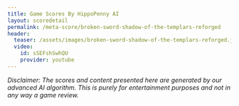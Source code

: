 ```yaml
---
title: Game Scores By HippoPenny AI
layout: scoredetail
permalink: /meta-score/broken-sword-shadow-of-the-templars-reforged
header:
  teaser: /assets/images/broken-sword-shadow-of-the-templars-reforged.jpg
  video:
    id: sSEFshSwhQU
    provider: youtube
---
```

*Disclaimer: The scores and content presented here are generated by our advanced AI algorithm. This is purely for entertainment purposes and not in any way a game review.*
